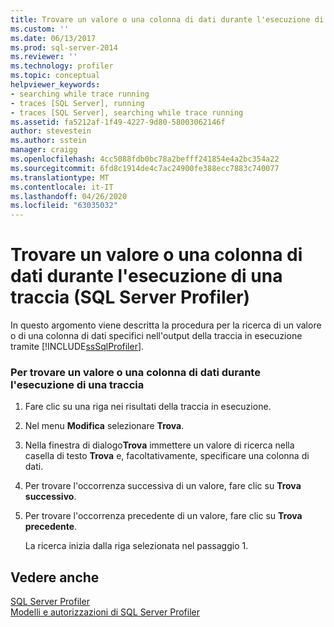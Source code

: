 ```yaml
---
title: Trovare un valore o una colonna di dati durante l'esecuzione di una traccia (SQL Server Profiler) | Microsoft Docs
ms.custom: ''
ms.date: 06/13/2017
ms.prod: sql-server-2014
ms.reviewer: ''
ms.technology: profiler
ms.topic: conceptual
helpviewer_keywords:
- searching while trace running
- traces [SQL Server], running
- traces [SQL Server], searching while trace running
ms.assetid: fa5212af-1f49-4227-9d80-58003062146f
author: stevestein
ms.author: sstein
manager: craigg
ms.openlocfilehash: 4cc5088fdb0bc78a2befff241854e4a2bc354a22
ms.sourcegitcommit: 6fd8c1914de4c7ac24900fe388ecc7883c740077
ms.translationtype: MT
ms.contentlocale: it-IT
ms.lasthandoff: 04/26/2020
ms.locfileid: "63035032"
---
```

# <a name="find-a-value-or-data-column-while-tracing-sql-server-profiler"></a>Trovare un valore o una colonna di dati durante l'esecuzione di una traccia (SQL Server Profiler)
  In questo argomento viene descritta la procedura per la ricerca di un valore o di una colonna di dati specifici nell'output della traccia in esecuzione tramite [!INCLUDE[ssSqlProfiler](../../includes/sssqlprofiler-md.md)].  
  
### <a name="to-find-a-value-or-data-column-while-running-a-trace"></a>Per trovare un valore o una colonna di dati durante l'esecuzione di una traccia  
  
1.  Fare clic su una riga nei risultati della traccia in esecuzione.  
  
2.  Nel menu **Modifica** selezionare **Trova**.  
  
3.  Nella finestra di dialogo**Trova** immettere un valore di ricerca nella casella di testo **Trova** e, facoltativamente, specificare una colonna di dati.  
  
4.  Per trovare l'occorrenza successiva di un valore, fare clic su **Trova successivo**.  
  
5.  Per trovare l'occorrenza precedente di un valore, fare clic su **Trova precedente**.  
  
     La ricerca inizia dalla riga selezionata nel passaggio 1.  
  
## <a name="see-also"></a>Vedere anche  
 [SQL Server Profiler](sql-server-profiler.md)   
 [Modelli e autorizzazioni di SQL Server Profiler](sql-server-profiler-templates-and-permissions.md)  
  
  
